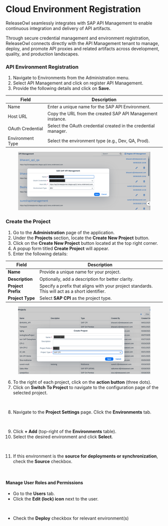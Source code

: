 # Cloud Environment Registration

ReleaseOwl seamlessly integrates with SAP API Management to enable continuous integration and delivery of API artifacts.&#x20;

Through secure credential management and environment registration, ReleaseOwl connects directly with the API Management tenant to manage, deploy, and promote API proxies and related artifacts across development, quality, and production landscapes.

### API Environment Registration

1. Navigate to Environments from the Administration menu.
2. Select API Management and click on register API Management.
3. Provide the following details and click on **Save.**

| **Field**        | **Description**                                                |
| ---------------- | -------------------------------------------------------------- |
| Name             | Enter a unique name for the SAP API Environment.               |
| Host URL         | Copy the URL from the created SAP API Management instance.     |
| OAuth Credential | Select the OAuth credential created in the credential manager. |
| Environment Type | Select the environment type (e.g., Dev, QA, Prod).             |

<figure><img src="../../../.gitbook/assets/image (2) (1) (1) (1) (1) (1) (1) (1) (1) (1).png" alt=""><figcaption></figcaption></figure>

### Create the Project <a href="#create-the-project" id="create-the-project"></a>

1. Go to the **Administration** page of the application.
2. Under the **Projects** section, locate the **Create New Project** button.
3. Click on the **Create New Project** button located at the top right corner.
4. A popup form titled **Create Project** will appear.
5. Enter the following details:

| **Field**          | **Description**                                                                                |
| ------------------ | ---------------------------------------------------------------------------------------------- |
| **Name**           | Provide a unique name for your project.                                                        |
| **Description**    | Optionally, add a description for better clarity.                                              |
| **Project Prefix** | Specify a prefix that aligns with your project standards. This will act as a short identifier. |
| **Project Type**   | Select **SAP CPI** as the project type.                                                        |

<figure><img src="../../../.gitbook/assets/image (7) (1) (1) (1) (1) (1) (1) (1) (1) (1) (1).png" alt=""><figcaption></figcaption></figure>

6. To the right of each project, click on the **action button** (three dots).
7. Click on **Switch To Project** to navigate to the configuration page of the selected project.

<figure><img src="https://releaseowl.gitbook.io/~gitbook/image?url=https%3A%2F%2F2486808281-files.gitbook.io%2F%7E%2Ffiles%2Fv0%2Fb%2Fgitbook-x-prod.appspot.com%2Fo%2Fspaces%252FntTXS8vTRxGt8qfbPi3l%252Fuploads%252F2Dn3Qm6ImFNuHL8a1e1S%252Fimage.png%3Falt%3Dmedia%26token%3De95acfbd-5890-48ca-86b3-3c0bda8f80f2&#x26;width=768&#x26;dpr=4&#x26;quality=100&#x26;sign=e5aadaba&#x26;sv=2" alt=""><figcaption></figcaption></figure>

8. Navigate to the **Project Settings** page. Click the **Environments** tab.

<figure><img src="https://releaseowl.gitbook.io/~gitbook/image?url=https%3A%2F%2F2486808281-files.gitbook.io%2F%7E%2Ffiles%2Fv0%2Fb%2Fgitbook-x-prod.appspot.com%2Fo%2Fspaces%252FntTXS8vTRxGt8qfbPi3l%252Fuploads%252FlLnTTq33CQJypWdCloj0%252Fimage.png%3Falt%3Dmedia%26token%3D9a20a37f-6183-42ac-ba96-0e282c43d216&#x26;width=768&#x26;dpr=4&#x26;quality=100&#x26;sign=b94b3af0&#x26;sv=2" alt=""><figcaption></figcaption></figure>

9. Click **+ Add** (top-right of the **Environments** table).
10. Select the desired environment and click **Select**.

<figure><img src="https://releaseowl.gitbook.io/~gitbook/image?url=https%3A%2F%2F2486808281-files.gitbook.io%2F%7E%2Ffiles%2Fv0%2Fb%2Fgitbook-x-prod.appspot.com%2Fo%2Fspaces%252FntTXS8vTRxGt8qfbPi3l%252Fuploads%252FH5MQ229cbWTjicoLwGGh%252Fimage.png%3Falt%3Dmedia%26token%3Df8e09b3e-02e0-4a96-9f67-6a812e422736&#x26;width=768&#x26;dpr=4&#x26;quality=100&#x26;sign=45061be4&#x26;sv=2" alt=""><figcaption></figcaption></figure>

11. If this environment is the **source for deployments or synchronization**, check the **Source** checkbox.

<figure><img src="https://releaseowl.gitbook.io/~gitbook/image?url=https%3A%2F%2F2486808281-files.gitbook.io%2F%7E%2Ffiles%2Fv0%2Fb%2Fgitbook-x-prod.appspot.com%2Fo%2Fspaces%252FntTXS8vTRxGt8qfbPi3l%252Fuploads%252F0rKjO6Md4mon3oWXf0oM%252Fimage.png%3Falt%3Dmedia%26token%3D6aa63082-9af7-44c1-9add-efae772de1f8&#x26;width=768&#x26;dpr=4&#x26;quality=100&#x26;sign=918ffff3&#x26;sv=2" alt=""><figcaption></figcaption></figure>

#### **Manage User Roles and Permissions**

* Go to the **Users** tab.
* Click the **Edit (lock) icon** next to the user.

<figure><img src="https://releaseowl.gitbook.io/~gitbook/image?url=https%3A%2F%2F2486808281-files.gitbook.io%2F%7E%2Ffiles%2Fv0%2Fb%2Fgitbook-x-prod.appspot.com%2Fo%2Fspaces%252FntTXS8vTRxGt8qfbPi3l%252Fuploads%252F1mQm9D1fEcm6N8h4BFkn%252Fimage.png%3Falt%3Dmedia%26token%3D67d2d457-66b6-405b-9d6f-77f727999312&#x26;width=768&#x26;dpr=4&#x26;quality=100&#x26;sign=e651d26c&#x26;sv=2" alt=""><figcaption></figcaption></figure>

* Check the **Deploy** checkbox for relevant environment(s)

<figure><img src="https://releaseowl.gitbook.io/~gitbook/image?url=https%3A%2F%2F2486808281-files.gitbook.io%2F%7E%2Ffiles%2Fv0%2Fb%2Fgitbook-x-prod.appspot.com%2Fo%2Fspaces%252FntTXS8vTRxGt8qfbPi3l%252Fuploads%252FyUKbEmsVdfHG7Cw8g1u8%252Fimage.png%3Falt%3Dmedia%26token%3D6a3c1976-1580-4051-8730-335c5ff2de2a&#x26;width=768&#x26;dpr=4&#x26;quality=100&#x26;sign=a17a922c&#x26;sv=2" alt=""><figcaption></figcaption></figure>
